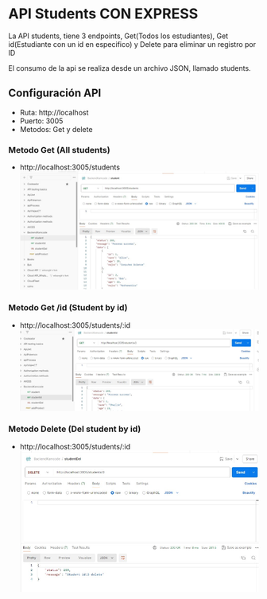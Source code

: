 # API Students CON EXPRESS 

La API students, tiene 3 endpoints, Get(Todos los estudiantes), Get id(Estudiante con un id en especifico) y Delete para eliminar un registro por ID

El consumo de la api se realiza desde un archivo JSON, llamado students.

## Configuración API

- Ruta: http://localhost
- Puerto: 3005 
- Metodos: Get y delete

### Metodo Get (All students)

- http://localhost:3005/students
![alt text](../img/Get_all.jpg)



### Metodo Get /id (Student by id)

- http://localhost:3005/students/:id
![alt text](../img/Get_id.jpg)

### Metodo Delete (Del student by id)
- http://localhost:3005/students/:id
![alt text](../img/delete_id.jpg)

